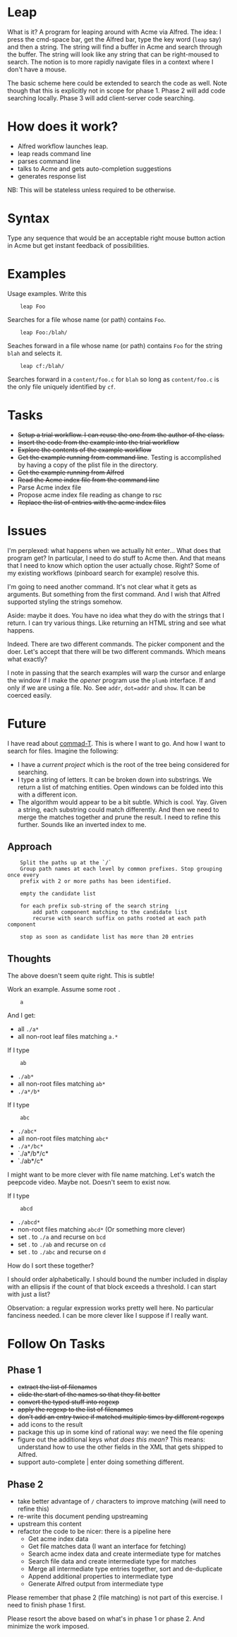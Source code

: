 Leap
====

What is it? A program for leaping around with Acme via Alfred. The
idea: I press the cmd-space bar, get the Alfred bar, type the key word
(`leap` say) and then a string. The string will find a buffer in Acme
and search through the buffer. The string will look like any string
that can be right-moused to search. The notion is to more rapidly
navigate files in a context where I don't have a mouse.

The basic scheme here could be extended to search the code as well.
Note though that this is explicitly not in scope for phase 1. Phase 2
will add code searching locally. Phase 3 will add client-server code
searching.

How does it work?
===

*  Alfred workflow launches leap.
*  leap reads command line
*  parses command line
*  talks to Acme and gets auto-completion suggestions
*  generates response list

NB: This will be stateless unless required to be otherwise.

Syntax
===
Type any sequence that would be an acceptable right mouse button action in Acme but
get instant feedback of possibilities.


Examples
===
Usage examples. Write this

		leap Foo

Searches for a file whose name (or path) contains `Foo`. 

		leap Foo:/blah/

Seaches forward in a file whose name (or path) contains `Foo` for the string `blah` 
and selects it. 

		leap cf:/blah/

Searches forward in a `content/foo.c` for `blah` so long as `content/foo.c` is the only
file uniquely identified by `cf`. 



Tasks
====

*  <strike>Setup a trial workflow. I can reuse the one from the author of the class.</strike>
* <strike> Insert the code from the example into the trial workflow</strike>
*  <strike>Explore the contents of the example workflow</strike>
*  <strike>Get the example running from command line</strike>. Testing is accomplished by having a copy of the plist file in the directory.
*  <strike>Get the example running from Alfred</strike>
*  <strike>Read the Acme index file from the command line</strike>
* <strke>Parse Acme index file</strike>
* Propose acme index file reading as change to rsc
*  <strike>Replace the list of entries with the acme index files</strike>


Issues
====
I'm perplexed: what happens when we actually hit enter... What does that
program get? In particular, I need to do stuff to Acme then. And that means
that I need to know which option the user actually chose. Right? Some of my
existing workflows (pinboard search for example) resolve this.

I'm going to need another command. It's not clear what it gets as arguments.
But something from the first command. And I wish that Alfred supported styling
the strings somehow.

Aside: maybe it does. You have no idea what they do with the strings that I return.
I can try various things. Like returning an HTML string and see what happens.

Indeed. There are two different commands. The picker component and the doer.
Let's accept that there will be two different commands. Which means what exactly?

I note in passing that the search examples will warp the cursor and enlarge the window
if I make the *opener* program use the `plumb` interface. If and only if we are using
a file. No. See `addr`, `dot=addr` and `show`. It can be coerced easily.

Future
===
I have read about [commad-T](https://wincent.com/products/command-t). This is
where I want to go. And how I want to search for files. Imagine the following:

*  I have a *current project* which is the root of the tree being considered for
searching.
*  I type a string of letters. It can be broken down into substrings. We return a 
list of matching entities. Open windows can be folded into this with a different
icon.
*  The algorithm would appear to be a bit subtle. Which is cool. Yay. Given a string,
each substring could match differently. And then we need to merge the matches
together and prune the result. I need to refine this further. Sounds like an inverted
index to me.

Approach
----

		Split the paths up at the `/`
		Group path names at each level by common prefixes. Stop grouping once every
		prefix with 2 or more paths has been identified.

		empty the candidate list

		for each prefix sub-string of the search string
			add path component matching to the candidate list
			recurse with search suffix on paths rooted at each path component

		stop as soon as candidate list has more than 20 entries
			
Thoughts
----
The above doesn't seem quite right. This is subtle!

Work an example. Assume some root `.`

		a

And I get:

*   all `./a*`
*   all  non-root leaf files matching `a.*`

If I type

		ab

*  `./ab*`
*  all non-root files matching `ab*`
*  `./a*/b*`

If I type

		abc

*  `./abc*`
*   all non-root files matching `abc*`
*  `./a*/bc*`
*  `./a*/b*/c*
*   `./ab*/c*

I might want to be more clever with file name matching. 
Let's watch the peepcode video. Maybe not. Doesn't seem to exist now.

If I type
	
		abcd

*  `./abcd*`
*  non-root files matching `abcd*` (Or something more clever)
*  set . to `./a` and recurse on `bcd`
*  set . to `./ab` and recurse on `cd`
*  set . to `./abc` and recurse on `d`

How do I sort these together?

I should order alphabetically. I should bound the number included in display with
an ellipsis if the count of that block exceeds a threshold. I can start with just a list?

Observation: a regular expression works pretty well here. No particular fanciness needed.
I can be more clever like I suppose if I really want.

Follow On Tasks
===

Phase 1
-----

*  <strike>extract the list of filenames</strike>
*  <strike>elide the start of the names so that they fit better</strike>
*  <strike>convert the typed stuff into regexp </strike>
*  <strike>apply the regexp to the list of filenames</strike>
*  <strike>don't add an entry twice if matched multiple times by different regexps</strike>
*  add icons to the result
*  package this up in some kind of rational way: we need the file opening
*  figure out the additional keys *what does this mean?* This means: understand how to use the other fields in the XML that gets shipped to Alfred.
*  support auto-complete | enter doing something different.


Phase 2
----

*  take better advantage of `/` characters to improve matching (will need to refine this)
*  re-write this document pending upstreaming
*  upstream this content
*  refactor the code to be nicer: there is a pipeline here
	*  Get acme index data
	*  Get file matches data (I want an interface for fetching)
	*  Search acme index data and create intermediate type for matches
	*  Search file data and create intermediate type for matches
	*  Merge all intermediate type entries together, sort and de-duplicate
	*  Append additional properties to intermediate type
	*  Generate Alfred output from intermediate type

Please remember that phase 2 (file matching) is not part of this exercise. I need
to finish phase 1 first.

Please resort the above based on what's in phase 1 or phase 2. And minimize the
work imposed.





